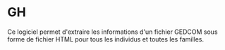 # GH
Ce logiciel permet d'extraire les informations d'un fichier GEDCOM sous forme de fichier HTML pour tous les individus et toutes les familles.
